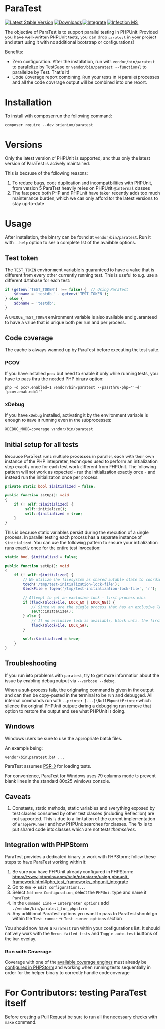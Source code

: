 ParaTest
========

[![Latest Stable Version](https://img.shields.io/packagist/v/brianium/paratest.svg)](https://packagist.org/packages/brianium/paratest)
[![Downloads](https://img.shields.io/packagist/dt/brianium/paratest.svg)](https://packagist.org/packages/brianium/paratest)
[![Integrate](https://github.com/paratestphp/paratest/workflows/CI/badge.svg)](https://github.com/paratestphp/paratest/actions)
[![Infection MSI](https://img.shields.io/endpoint?style=flat&url=https%3A%2F%2Fbadge-api.stryker-mutator.io%2Fgithub.com%2Fparatestphp%2Fparatest%2F7.x)](https://dashboard.stryker-mutator.io/reports/github.com/paratestphp/paratest/7.x)

The objective of ParaTest is to support parallel testing in PHPUnit. Provided you have well-written PHPUnit tests, you can drop `paratest` in your project and
start using it with no additional bootstrap or configurations!

Benefits:

* Zero configuration. After the installation, run with `vendor/bin/paratest` to parallelize by TestCase or `vendor/bin/paratest --functional` to parallelize by Test. That's it!
* Code Coverage report combining. Run your tests in N parallel processes and all the code coverage output will be combined into one report.

# Installation

To install with composer run the following command:

    composer require --dev brianium/paratest
    
# Versions

Only the latest version of PHPUnit is supported, and thus only the latest version of ParaTest is actively maintained.

This is because of the following reasons:

1. To reduce bugs, code duplication and incompatibilities with PHPUnit, from version 5 ParaTest heavily relies on PHPUnit `@internal` classes
1. The fast pace both PHP and PHPUnit have taken recently adds too much maintenance burden, which we can only afford for the latest versions to stay up-to-date

# Usage

After installation, the binary can be found at `vendor/bin/paratest`. Run it
with `--help` option to see a complete list of the available options.

## Test token

The `TEST_TOKEN` environment variable is guaranteed to have a value that is different
from every other currently running test. This is useful to e.g. use a different database
for each test:

```php
if (getenv('TEST_TOKEN') !== false) {  // Using ParaTest
    $dbname = 'testdb_' . getenv('TEST_TOKEN');
} else {
    $dbname = 'testdb';
}
```

A `UNIQUE_TEST_TOKEN` environment variable is also available and guaranteed to have a value that is unique both
per run and per process.

## Code coverage

The cache is always warmed up by ParaTest before executing the test suite.

### PCOV

If you have installed `pcov` but need to enable it only while running tests, you have to pass thru the needed PHP binary
option:

```
php -d pcov.enabled=1 vendor/bin/paratest --passthru-php="'-d' 'pcov.enabled=1'"
```

### xDebug

If you have `xDebug` installed, activating it by the environment variable is enough to have it running even in the subprocesses:

```
XDEBUG_MODE=coverage vendor/bin/paratest
```

## Initial setup for all tests

Because ParaTest runs multiple processes in parallel, each with their own instance of the PHP interpreter,
techniques used to perform an initialization step exactly once for each test work different from PHPUnit.
The following pattern will not work as expected - run the initialization exactly once - and instead run the
initialization once per process:

```php
private static bool $initialized = false;

public function setUp(): void
{
    if (! self::$initialized) {
         self::initialize();
         self::$initialized = true;
    }
}
```

This is because static variables persist during the execution of a single process.
In parallel testing each process has a separate instance of `$initialized`.
You can use the following pattern to ensure your initialization runs exactly once for the entire test invocation:

```php
static bool $initialized = false;

public function setUp(): void
{
    if (! self::$initialized) {
        // We utilize the filesystem as shared mutable state to coordinate between processes
        touch('/tmp/test-initialization-lock-file');
        $lockFile = fopen('/tmp/test-initialization-lock-file', 'r');

        // Attempt to get an exclusive lock - first process wins
        if (flock($lockFile, LOCK_EX | LOCK_NB)) {
            // Since we are the single process that has an exclusive lock, we run the initialization
            self::initialize();
        } else {
            // If no exclusive lock is available, block until the first process is done with initialization
            flock($lockFile, LOCK_SH);
        }

        self::$initialized = true;
    }
}
```

## Troubleshooting

If you run into problems with `paratest`, try to get more information about the issue by enabling debug output via
`--verbose --debug`.

When a sub-process fails, the originating command is given in the output and can then be copy-pasted in the terminal
to be run and debugged. All internal commands run with `--printer [...]\NullPhpunitPrinter` which silence the original
PHPUnit output: during a debugging run remove that option to restore the output and see what PHPUnit is doing.

## Windows

Windows users be sure to use the appropriate batch files.

An example being:

`vendor\bin\paratest.bat ...`

ParaTest assumes [PSR-0](https://github.com/php-fig/fig-standards/blob/master/accepted/PSR-0.md) for loading tests.

For convenience, ParaTest for Windows uses 79 columns mode to prevent blank lines in the standard
80x25 windows console.

## Caveats

1. Constants, static methods, static variables and everything exposed by test classes consumed by other test classes
(including Reflection) are not supported. This is due to a limitation of the current implementation of `WrapperRunner`
and how PHPUnit searches for classes. The fix is to put shared code into classes which are not tests _themselves_.

## Integration with PHPStorm

ParaTest provides a dedicated binary to work with PHPStorm; follow these steps to have ParaTest working within it:

1. Be sure you have PHPUnit already configured in PHPStorm: https://www.jetbrains.com/help/phpstorm/using-phpunit-framework.html#php_test_frameworks_phpunit_integrate
2. Go to `Run` -> `Edit configurations...`
3. Select `Add new Configuration`, select the `PHPUnit` type and name it `ParaTest`
4. In the `Command Line` -> `Interpreter options` add `./vendor/bin/paratest_for_phpstorm`
5. Any additional ParaTest options you want to pass to ParaTest should go within the `Test runner` -> `Test runner options` section

You should now have a `ParaTest` run within your configurations list.
It should natively work with the `Rerun failed tests` and `Toggle auto-test` buttons of the `Run` overlay.

### Run with Coverage

Coverage with one of the [available coverage engines](#code-coverage) must already be [configured in PHPStorm](https://www.jetbrains.com/help/phpstorm/code-coverage.html) 
and working when running tests sequentially in order for the helper binary to correctly handle code coverage

# For Contributors: testing ParaTest itself

Before creating a Pull Request be sure to run all the necessary checks with `make` command.
